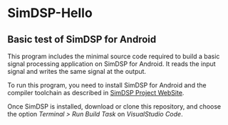 # SimDSP-Hello
## Basic test of SimDSP for Android

This program includes the minimal source code required to build a basic signal processing application on SimDSP for Android. It reads the input signal and writes the same signal at the output.

To run this program, you need to install SimDSP for Android and the compiler toolchain as described in [SimDSP Project WebSite](https://github.com/parrado/SimDSP-Android). 

Once SimDSP is installed, download or clone this repository, and choose the option *Terminal > Run Build Task* on *VisualStudio Code*.  
